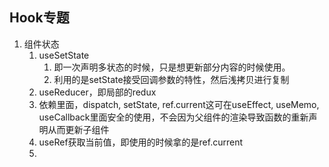 ## Hook专题

1. 组件状态
   1. useSetState
      1. 即一次声明多状态的时候，只是想更新部分内容的时候使用。
      2. 利用的是setState接受回调参数的特性，然后浅拷贝进行复制
   2. useReducer，即局部的redux
   3. 依赖里面，dispatch, setState, ref.current这可在useEffect, useMemo, useCallback里面安全的使用，不会因为父组件的渲染导致函数的重新声明从而更新子组件
   4. useRef获取当前值，即使用的时候拿的是ref.current
   5. 